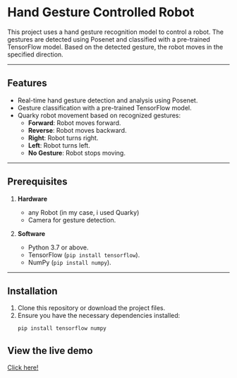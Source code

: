 # Hand Gesture Controlled Robot

This project uses a hand gesture recognition model to control a robot. The gestures are detected using Posenet and classified with a pre-trained TensorFlow model. Based on the detected gesture, the robot moves in the specified direction.

---

## Features

- Real-time hand gesture detection and analysis using Posenet.
- Gesture classification with a pre-trained TensorFlow model.
- Quarky robot movement based on recognized gestures:
  - **Forward**: Robot moves forward.
  - **Reverse**: Robot moves backward.
  - **Right**: Robot turns right.
  - **Left**: Robot turns left.
  - **No Gesture**: Robot stops moving.

---

## Prerequisites

1. **Hardware**
   - any Robot (in my case, i used Quarky)
   - Camera for gesture detection.

2. **Software**
   - Python 3.7 or above.
   - TensorFlow (`pip install tensorflow`).
   - NumPy (`pip install numpy`).

---

## Installation

1. Clone this repository or download the project files.
2. Ensure you have the necessary dependencies installed:
   ```bash
   pip install tensorflow numpy

## View the live demo

[Click here!](https://youtu.be/1ocnkbKCkb0)
